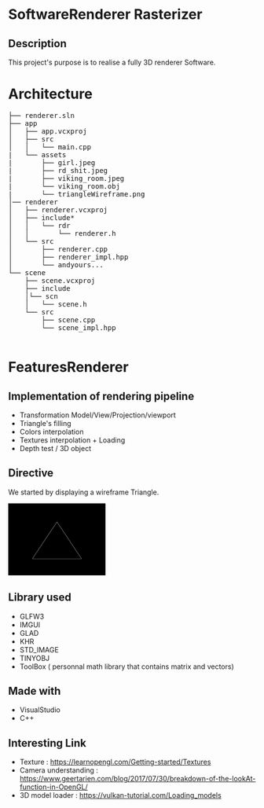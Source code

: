 SoftwareRenderer Rasterizer    
===============   


Description      
------------      

This project's purpose is to realise a fully 3D renderer Software.    


# Architecture    
<pre>
├── renderer.sln   
├── app   
│   ├── app.vcxproj   
│   ├── src   
│   │   └── main.cpp   
|   └── assets
|       ├── girl.jpeg
|       ├── rd_shit.jpeg
|       ├── viking_room.jpeg
|       └── viking_room.obj
|       └── triangleWireframe.png
│── renderer   
│   ├── renderer.vcxproj   
│   ├── include*   
│   │   └── rdr   
│   │       └── renderer.h   
│   └── src   
│       ├── renderer.cpp   
│       ├── renderer_impl.hpp   
│       └── andyours...   
└── scene   
    ├── scene.vcxproj   
    ├── include   
    │└── scn   
    │   └── scene.h   
    └── src   
        ├── scene.cpp   
        └── scene_impl.hpp   
 
</pre>
# FeaturesRenderer    

## Implementation of rendering pipeline        

- Transformation Model/View/Projection/viewport   
- Triangle's filling      
- Colors interpolation   
- Textures interpolation + Loading    
- Depth test / 3D object


## Directive    

We started by displaying a wireframe Triangle. 

![wireframe Triangle](./app/assets/triangleWireframe.png)   




Library used 
-------------

- GLFW3   
- IMGUI   
- GLAD   
- KHR   
- STD_IMAGE   
- TINYOBJ   
- ToolBox ( personnal math library that contains matrix and vectors)



Made with
------------
- VisualStudio
- C++

Interesting Link
----------------

- Texture : https://learnopengl.com/Getting-started/Textures     
- Camera understanding : https://www.geertarien.com/blog/2017/07/30/breakdown-of-the-lookAt-function-in-OpenGL/    
- 3D model loader : https://vulkan-tutorial.com/Loading_models   





